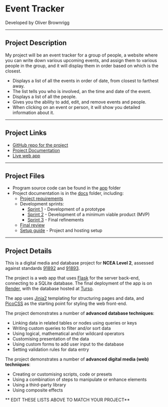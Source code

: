 # Event Tracker

Developed by Oliver Brownrigg


---

## Project Description

My project will be an event tracker for a group of people, a website where you can write down various upcoming events, and assign them to various people in the group, and it will display them in order based on which is the closest.

- Displays a list of all the events in order of date, from closest to farthest away.
- The list tells you who is involved, an the time and date of the event.
- Displays a list of all the people.
- Gives you the ability to add, edit, and remove events and people.
- When clicking on an event or person, it will show you detailed information about it.


---

## Project Links

- [GitHub repo for the project](https://...)
- [Project Documentation](https://waimea-obrownrigg.github.io/200DTD-event-tracker/)
- [Live web app](https://two00dtd-event-tracker.onrender.com)


---

## Project Files

- Program source code can be found in the [app](app/) folder
- Project documentation is in the [docs](docs/) folder, including:
   - [Project requirements](docs/0-requirements.md)
   - Development sprints:
      - [Sprint 1](docs/1-sprint-1-prototype.md) - Development of a prototype
      - [Sprint 2](docs/2-sprint-2-mvp.md) - Development of a minimum viable product (MVP)
      - [Sprint 3](docs/3-sprint-3-refinement.md) - Final refinements
   - [Final review](docs/4-review.md)
   - [Setup guide](docs/setup.md) - Project and hosting setup

---

## Project Details

This is a digital media and database project for **NCEA Level 2**, assessed against standards [91892](docs/as91892.pdf) and [91893](docs/as91892.pdf).

The project is a web app that uses [Flask](https://flask.palletsprojects.com) for the server back-end, connecting to a SQLite database. The final deployment of the app is on [Render](https://render.com/), with the database hosted at [Turso](https://turso.tech/).

The app uses [Jinja2](https://jinja.palletsprojects.com/templates/) templating for structuring pages and data, and [PicoCSS](https://picocss.com/) as the starting point for styling the web front-end.

The project demonstrates a number of **advanced database techniques**:
- Linking data in related tables or nodes using queries or keys
- Writing custom queries to filter and/or sort data
- Using logical, mathematical and/or wildcard operators
- Customising presentation of the data
- Using custom forms to add user input to the database
- Setting validation rules for data entry

The project demonstrates a number of **advanced digital media (web) techniques**:
- Creating or customising scripts, code or presets
- Using a combination of steps to manipulate or enhance elements
- Using a third-party library
- Using composite effects

** EDIT THESE LISTS ABOVE TO MATCH YOUR PROJECT**


